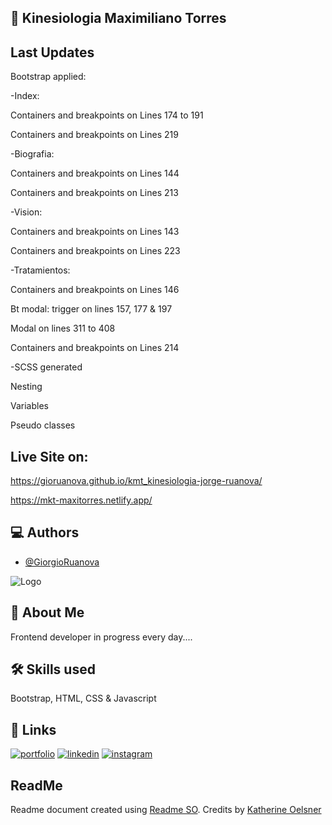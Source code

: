 ## :page_with_curl: Kinesiologia Maximiliano Torres

## Last Updates

Bootstrap applied:

-Index:

Containers and breakpoints on Lines 174 to 191

Containers and breakpoints on Lines 219

-Biografia:

Containers and breakpoints on Lines 144

Containers and breakpoints on Lines 213

-Vision:

Containers and breakpoints on Lines 143

Containers and breakpoints on Lines 223

-Tratamientos:

Containers and breakpoints on Lines 146

Bt modal: trigger on lines 157, 177 & 197 

Modal on lines 311 to 408

Containers and breakpoints on Lines 214

-SCSS generated

Nesting

Variables

Pseudo classes

## Live Site on:

https://gioruanova.github.io/kmt_kinesiologia-jorge-ruanova/

https://mkt-maxitorres.netlify.app/


## :computer: Authors

- [@GiorgioRuanova](https://www.giorgioruanova.com/)

![Logo](https://www.giorgioruanova.com/meta.png)

## 🚀 About Me

Frontend developer in progress every day....

## 🛠 Skills used

Bootstrap, HTML, CSS & Javascript

## 🔗 Links

[![portfolio](https://img.shields.io/badge/my_portfolio-000?style=for-the-badge&logo=ko-fi&logoColor=white)](https://www.giorgioruanova.com/)
[![linkedin](https://img.shields.io/badge/linkedin-0A66C2?style=for-the-badge&logo=linkedin&logoColor=white)](https://www.linkedin.com/in/ruanovajorge/)
[![instagram](https://img.shields.io/badge/instagram-ff9400?style=for-the-badge&logo=instagram&logoColor=white)](https://www.instagram.com/gioruanova.dev/)

## ReadMe

Readme document created using [Readme SO](https://readme.so/es). Credits by [Katherine Oelsner](https://github.com/octokatherine)
